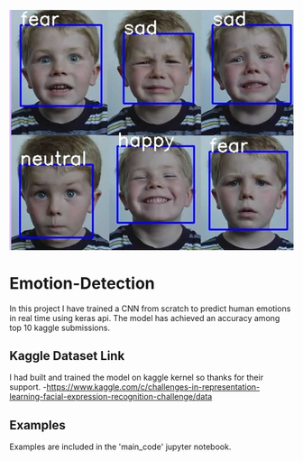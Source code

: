 ![Preview](preview.jpg)
# Emotion-Detection
In this project I have trained a CNN from scratch to predict human emotions in real time using keras api. The model has achieved an accuracy among top 10 kaggle submissions.
## Kaggle Dataset Link
I had built and trained the model on kaggle kernel so thanks for their support.
-https://www.kaggle.com/c/challenges-in-representation-learning-facial-expression-recognition-challenge/data
## Examples
Examples are included in the 'main_code' jupyter notebook.

